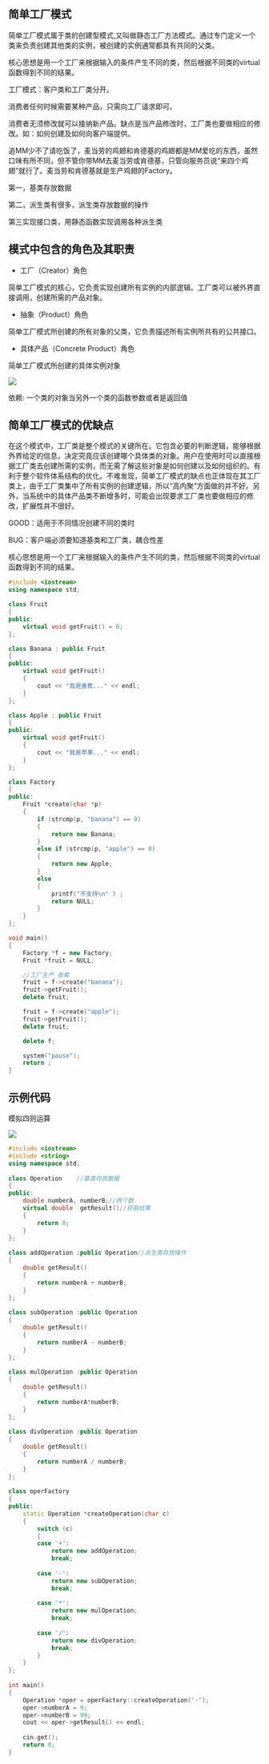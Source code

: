 ## 简单工厂模式

简单工厂模式属于类的创建型模式,又叫做静态工厂方法模式。通过专门定义一个类来负责创建其他类的实例，被创建的实例通常都具有共同的父类。

核心思想是用一个工厂来根据输入的条件产生不同的类，然后根据不同类的virtual函数得到不同的结果。

工厂模式：客户类和工厂类分开。  

消费者任何时候需要某种产品，只需向工厂请求即可。  

消费者无须修改就可以接纳新产品。缺点是当产品修改时，工厂类也要做相应的修改。如：如何创建及如何向客户端提供。 

追MM少不了请吃饭了，麦当劳的鸡翅和肯德基的鸡翅都是MM爱吃的东西，虽然口味有所不同，但不管你带MM去麦当劳或肯德基，只管向服务员说“来四个鸡翅”就行了。麦当劳和肯德基就是生产鸡翅的Factory。  

第一，基类存放数据  

第二，派生类有很多，派生类存放数据的操作  

第三实现接口类，用静态函数实现调用各种派生类 

## 模式中包含的角色及其职责

- 工厂（Creator）角色

简单工厂模式的核心，它负责实现创建所有实例的内部逻辑。工厂类可以被外界直接调用，创建所需的产品对象。

- 抽象（Product）角色

简单工厂模式所创建的所有对象的父类，它负责描述所有实例所共有的公共接口。

- 具体产品（Concrete Product）角色

简单工厂模式所创建的具体实例对象

![](images/简单工厂模式.png)

依赖: 一个类的对象当另外一个类的函数参数或者是返回值

## 简单工厂模式的优缺点 

在这个模式中，工厂类是整个模式的关键所在。它包含必要的判断逻辑，能够根据外界给定的信息，决定究竟应该创建哪个具体类的对象。用户在使用时可以直接根据工厂类去创建所需的实例，而无需了解这些对象是如何创建以及如何组织的。有利于整个软件体系结构的优化。不难发现，简单工厂模式的缺点也正体现在其工厂类上，由于工厂类集中了所有实例的创建逻辑，所以“高内聚”方面做的并不好。另外，当系统中的具体产品类不断增多时，可能会出现要求工厂类也要做相应的修改，扩展性并不很好。

GOOD：适用于不同情况创建不同的类时		

BUG：客户端必须要知道基类和工厂类，耦合性差		

核心思想是用一个工厂来根据输入的条件产生不同的类，然后根据不同类的virtual函数得到不同的结果。

```C++
#include <iostream>
using namespace std;

class Fruit 
{
public:
	virtual void getFruit() = 0;
};

class Banana : public Fruit
{
public:
	virtual void getFruit()
	{
		cout << "我是香蕉..." << endl;
	}
};

class Apple : public Fruit
{
public:
	virtual void getFruit()
	{
		cout << "我是苹果..." << endl;
	}
};

class Factory
{
public:
	Fruit *create(char *p)
	{
		if (strcmp(p, "banana") == 0)
		{
			return new Banana;	 
		}
		else if (strcmp(p, "apple") == 0)
		{
			return new Apple;
		}
		else
		{
			printf("不支持\n" ) ;
			return NULL;
		}
	}
};

void main()
{
	Factory *f = new Factory;
	Fruit *fruit = NULL;

	//工厂生产 香蕉
	fruit = f->create("banana");
	fruit->getFruit();
	delete fruit;

	fruit = f->create("apple");
	fruit->getFruit();
	delete fruit;

	delete f;

	system("pause");
	return ;
}
```
## 示例代码

模拟四则运算

![](images/模拟四则运算.png)

```C++
#include <iostream>  
#include <string>  
using namespace std; 
  
class Operation    //基类存放数据  
{  
public:  
    double numberA, numberB;//两个数  
    virtual double  getResult()//获取结果  
    {  
        return 0;  
    }  
};  
  
class addOperation :public Operation//派生类存放操作  
{  
    double getResult()  
    {  
        return numberA + numberB;  
    }  
};  
  
class subOperation :public Operation  
{  
    double getResult()  
    {  
        return numberA - numberB;  
    }  
};  
  
class mulOperation :public Operation  
{  
    double getResult()  
    {  
        return numberA*numberB;  
    }  
};  
  
class divOperation :public Operation  
{  
    double getResult()  
    {  
        return numberA / numberB;  
    }  
};  
  
class operFactory
{  
public:  
    static Operation *createOperation(char c)  
    {  
        switch (c)  
        {  
        case '+':  
            return new addOperation;  
            break;  
  
        case '-':  
            return new subOperation;  
            break;  
  
        case '*':  
            return new mulOperation;  
            break;  
  
        case '/':  
            return new divOperation;  
            break;  
        }  
    }  
};  
  
int main()  
{  
    Operation *oper = operFactory::createOperation('-');  
    oper->numberA = 9;  
    oper->numberB = 99;  
    cout << oper->getResult() << endl;  
  
    cin.get();  
    return 0;  
}  
```